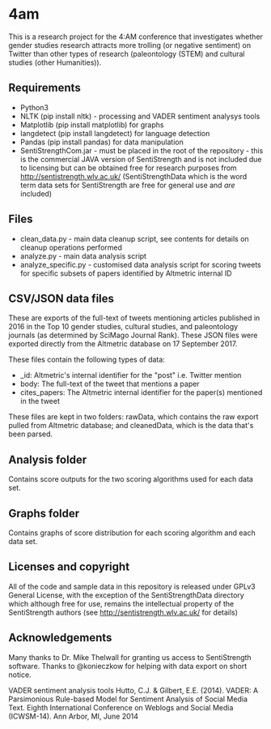 # 4am
This is a research project for the 4:AM conference that investigates whether gender studies research attracts more trolling (or negative sentiment) on Twitter than other types of research (paleontology (STEM) and cultural studies (other Humanities)).

## Requirements
* Python3
* NLTK (pip install nltk) - processing and VADER sentiment analysys tools
* Matplotlib (pip install matplotlib) for graphs
* langdetect (pip install langdetect) for language detection
* Pandas (pip install pandas) for data manipulation
* SentiStrengthCom.jar - must be placed in the root of the repository - this is the commercial JAVA version of SentiStrength and is not included due to licensing but can be obtained free for research purposes from http://sentistrength.wlv.ac.uk/ (SentiStrengthData which is the word term data sets for SentiStrength are free for general use and _are_  included) 

## Files
* clean_data.py - main data cleanup script, see contents for details on cleanup operations performed
* analyze.py - main data analysis script
* analyze_specific.py - customised data analysis script for scoring tweets for specific subsets of papers identified by Altmetric internal ID

## CSV/JSON data files
These are exports of the full-text of tweets mentioning articles published in 2016 in the Top 10 gender studies, cultural studies, and paleontology journals (as determined by SciMago Journal Rank). These JSON files were exported directly from the Altmetric database on 17 September 2017. 

These files contain the following types of data:
* \_id: Altmetric's internal identifier for the "post" i.e. Twitter mention
* body: The full-text of the tweet that mentions a paper
* cites_papers: The Altmetric internal identifier for the paper(s) mentioned in the tweet

These files are kept in two folders: rawData, which contains the raw export pulled from Altmetric database; and cleanedData, which is the data that's been parsed.

## Analysis folder
Contains score outputs for the two scoring algorithms used for each data set.

## Graphs folder
Contains graphs of score distribution for each scoring algorithm and each data set.

## Licenses and copyright
All of the code and sample data in this repository is released under GPLv3 General License, with the exception of the SentiStrengthData directory which although free for use, remains the intellectual property of the SentiStrength authors (see http://sentistrength.wlv.ac.uk/ for details)

## Acknowledgements
Many thanks to Dr. Mike Thelwall for granting us access to SentiStrength software.
Thanks to @konieczkow for helping with data export on short notice.

VADER sentiment analysis tools
Hutto, C.J. & Gilbert, E.E. (2014). VADER: A Parsimonious Rule-based Model for
Sentiment Analysis of Social Media Text. Eighth International Conference on
Weblogs and Social Media (ICWSM-14). Ann Arbor, MI, June 2014
